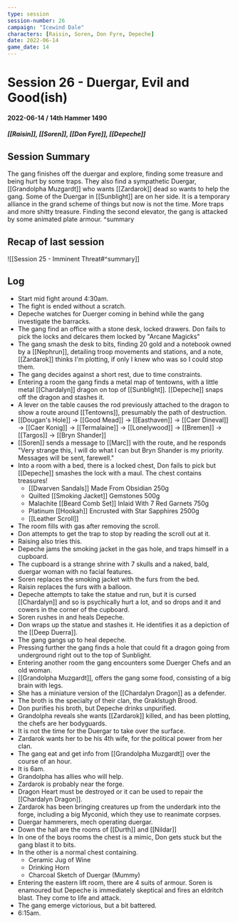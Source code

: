 ```yaml
---
type: session
session-number: 26
campaign: "Icewind Dale"
characters: [Raisin, Soren, Don Fyre, Depeche]
date: 2022-06-14
game_date: 14
---
```


# Session 26 - Duergar, Evil and Good(ish)
#### 2022-06-14 / 14th Hammer 1490
##### [[Raisin]], [[Soren]], [[Don Fyre]], [[Depeche]]

## Session Summary
The gang finishes off the duergar and explore, finding some treasure and being hurt by some traps. They also find a sympathetic Duergar, [[Grandolpha Muzgardt]] who wants [[Zardarok]] dead so wants to help the gang. Some of the Duergar in [[Sunblight]] are on her side. It is a temporary alliance in the grand scheme of things but now is not the time. More traps and more shitty treasure. 
Finding the second elevator, the gang is attacked by some animated plate armour.
^summary

## Recap of last session
![[Session 25 - Imminent Threat#^summary]]

## Log
- Start mid fight around 4:30am.
- The fight is ended without a scratch.
- Depeche watches for Duerger coming in behind while the gang investigate the barracks.
- The gang find an office with a stone desk, locked drawers. Don fails to pick the locks and delcares them locked by "Arcane Magicks"
- The gang smash the desk to bits, finding 20 gold and a notebook owned by a [[Nephrun]], detailing troop movements and stations, and a note, [[Zardarok]] thinks I'm plotting, if only I knew who was so I could stop them.
- The gang decides against a short rest, due to time constraints.
- Entering a room the gang finds a metal map of tentowns, with a little metal [[Chardalyn]] dragon on top of [[Sunblight]]. [[Depeche]] snaps off the dragon and stashes it.
- A lever on the table causes the rod previously attached to the dragon to show a route around [[Tentowns]], presumably the path of destruction.
- [[Dougan's Hole]] -> [[Good Mead]] -> [[Easthaven]] -> [[Caer Dineval]] -> [[Caer Konig]] -> [[Termalaine]] -> [[Lonelywood]] -> [[Bremen]] -> [[Targos]] -> [[Bryn Shander]]
- [[Soren]] sends a message to [[Marc]] with the route, and he responds "Very strange this, I will do what I can but Bryn Shander is my priority. Messages will be sent, farewell."
- Into a room with a bed, there is a locked chest, Don fails to pick but [[Depeche]] smashes the lock with a maul. The chest contains treasures!
	- [[Dwarven Sandals]] Made From Obsidian 250g
	- Quilted [[Smoking Jacket]] Gemstones 500g
	- Malachite [[Beard Comb Set]] Inlaid With  7 Red Garnets 750g
	- Platinum [[Hookah]] Encrusted with Star Sapphires 2500g
	- [[Leather Scroll]]
- The room fills with gas after removing the scroll.
- Don attempts to get the trap to stop by reading the scroll out at it.
- Raising also tries this.
- Depeche jams the smoking jacket in the gas hole, and traps himself in a cupboard.
- The cupboard is a strange shrine with 7 skulls and a naked, bald, duergar woman with no facial features.
- Soren replaces the smoking jacket with the furs from the bed.
- Raisin replaces the furs with a balloon.
- Depeche attempts to take the statue and run, but it is cursed [[Chardalyn]] and so is psychically hurt a lot, and so drops and it and cowers in the corner of the cupboard.
- Soren rushes in and heals Depeche.
- Don wraps up the statue and stashes it. He identifies it as a depiction of the [[Deep Duerra]].
- The gang gangs up to heal depeche.
- Pressing further the gang finds a hole that could fit a dragon going from underground right out to the top of Sunblight.
- Entering another room the gang encounters some Duerger Chefs and an old woman.
- [[Grandolpha Muzgardt]], offers the gang some food, consisting of a big brain with legs.
- She has a miniature version of the [[Chardalyn Dragon]] as a defender.
- The broth is the specialty of their clan, the Graklstugh Brood.
- Don purifies his broth, but Depeche drinks unpurified.
- Grandolpha reveals she wants [[Zardarok]] killed, and has been plotting, the chefs are her bodyguards.
- It is not the time for the Duergar to take over the surface.
- Zardarok wants her to be his 4th wife, for the political power from her clan.
- The gang eat and get info from [[Grandolpha Muzgardt]] over the course of an hour.
- It is 6am.
- Grandolpha has allies who will help. 
- Zardarok is probably near the forge.
- Dragon Heart must be destroyed or it can be used to repair the [[Chardalyn Dragon]].
- Zardarok has been bringing creatures up from the underdark into the forge, including a big Myconid, which they use to reanimate corpses.
- Duergar hammerers, mech operating duergar.
- Down the hall are the rooms of [[Durth]] and [[Nildar]]
- In one of the boys rooms the chest is a mimic, Don gets stuck but the gang blast it to bits.
- In the other is a normal chest containing.
	- Ceramic Jug of Wine
	- Drinking Horn
	- Charcoal Sketch of Duergar (Mummy)
- Entering the eastern lift room, there are 4 suits of armour. Soren is enamoured but Depeche is immediately skeptical and fires an eldritch blast. They come to life and attack.
- The gang emerge victorious, but a bit battered.
- 6:15am.
